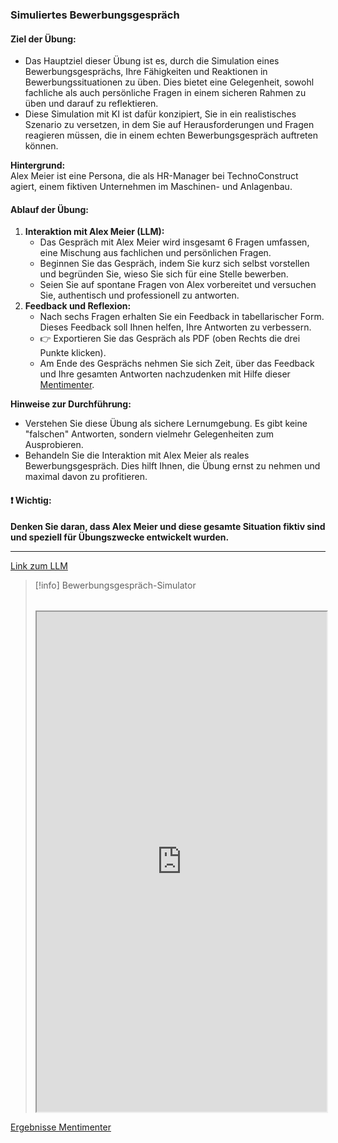 ### Simuliertes Bewerbungsgespräch

#### **Ziel der Übung:**  
- Das Hauptziel dieser Übung ist es, durch die Simulation eines Bewerbungsgesprächs, Ihre Fähigkeiten und Reaktionen in Bewerbungssituationen zu üben. Dies bietet eine Gelegenheit, sowohl fachliche als auch persönliche Fragen in einem sicheren Rahmen zu üben und darauf zu reflektieren. 
- Diese Simulation mit KI ist dafür konzipiert, Sie in ein realistisches Szenario zu versetzen, in dem Sie auf Herausforderungen und Fragen reagieren müssen, die in einem echten Bewerbungsgespräch auftreten können.

**Hintergrund:**  
Alex Meier ist eine Persona, die als HR-Manager bei TechnoConstruct agiert, einem fiktiven Unternehmen im Maschinen- und Anlagenbau. 

#### **Ablauf der Übung:**

1. **Interaktion mit Alex Meier (LLM):**
    - Das Gespräch mit Alex Meier wird insgesamt 6 Fragen umfassen, eine Mischung aus fachlichen  und persönlichen Fragen.
    - Beginnen Sie das Gespräch, indem Sie kurz sich selbst vorstellen und begründen Sie, wieso Sie sich für eine Stelle bewerben.
    - Seien Sie auf spontane Fragen von Alex vorbereitet und versuchen Sie, authentisch und professionell zu antworten.
2. **Feedback und Reflexion:**
    - Nach sechs Fragen erhalten Sie ein Feedback in tabellarischer Form. Dieses Feedback soll Ihnen helfen, Ihre Antworten zu verbessern. 
    - 👉 Exportieren Sie das Gespräch als PDF (oben Rechts die drei Punkte klicken).
    - Am Ende des Gesprächs nehmen Sie sich Zeit, über das Feedback und Ihre gesamten Antworten nachzudenken mit Hilfe dieser [Mentimenter](https://www.menti.com/alzg13bp878r).


**Hinweise zur Durchführung:**

- Verstehen Sie diese Übung als sichere Lernumgebung. Es gibt keine "falschen" Antworten, sondern vielmehr Gelegenheiten zum Ausprobieren.
- Behandeln Sie die Interaktion mit Alex Meier als reales Bewerbungsgespräch. Dies hilft Ihnen, die Übung ernst zu nehmen und maximal davon zu profitieren.

#### ❗ **Wichtig:**  
**Denken Sie daran, dass Alex Meier und diese gesamte Situation fiktiv sind und speziell für Übungszwecke entwickelt wurden.**

---

[Link zum LLM](https://tools.fobizz.com/ai/chats/public_assistants/b7b19b17-62a0-4643-ae5e-cfcccb0b88d3?token=a04bc32fef897333a9f185c738010e5f)

>[!info] Bewerbungsgespräch-Simulator
>######
><iframe width="100%" height="800" src="https://tools.fobizz.com/ai/chats/public_assistants/b7b19b17-62a0-4643-ae5e-cfcccb0b88d3?token=a04bc32fef897333a9f185c738010e5f" allowfullscreen allow="geolocation *"></iframe>

[Ergebnisse Mentimenter](https://www.mentimeter.com/app/presentation/al8cr6944ckpduks5cu582gfyb1ostwg)

